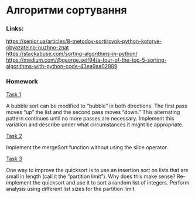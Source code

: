 # Алгоритми сортування

### Links:

https://senior.ua/articles/8-metodov-sortirovok-python-kotorye-obyazatelno-nuzhno-znat  
https://stackabuse.com/sorting-algorithms-in-python/  
https://medium.com/@george.seif94/a-tour-of-the-top-5-sorting-algorithms-with-python-code-43ea9aa02889

### Homework

[Task 1](https://github.com/mila-orishchuk/pythoncourse/blob/master/Lesson26/task1.py)

A bubble sort can be modified to “bubble” in both directions. The first pass moves “up” the list and the second pass moves “down.”
This alternating pattern continues until no more passes are necessary. Implement this variation and describe under what circumstances it might be appropriate.

[Task 2](https://github.com/mila-orishchuk/pythoncourse/blob/master/Lesson26/task2.py)

Implement the mergeSort function without using the slice operator.

[Task 3](https://github.com/mila-orishchuk/pythoncourse/blob/master/Lesson26/task3.py)

One way to improve the quicksort is to use an insertion sort on lists that are small in length (call it the “partition limit”). Why does this make sense? Re-implement the quicksort and use it to sort a random list of integers. Perform analysis using different list sizes for the partition limit.
